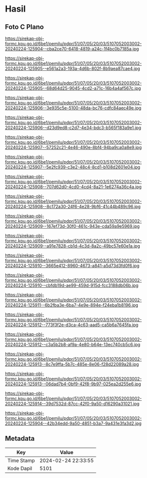 # Hasil

## Foto C Plano

https://sirekap-obj-formc.kpu.go.id/6be1/pemilu/pdpr/51/07/05/20/03/5107052003002-20240224-125904--cba2ce70-6418-4819-a24c-1f4bc0b7185a.jpg

https://sirekap-obj-formc.kpu.go.id/6be1/pemilu/pdpr/51/07/05/20/03/5107052003002-20240224-125905--e561a2a3-193a-4d6b-802f-8b9aea87cae4.jpg

https://sirekap-obj-formc.kpu.go.id/6be1/pemilu/pdpr/51/07/05/20/03/5107052003002-20240224-125905--68d64d25-9045-4cd2-a71c-16b4a4af567c.jpg

https://sirekap-obj-formc.kpu.go.id/6be1/pemilu/pdpr/51/07/05/20/03/5107052003002-20240224-125906--3e935c5e-5100-48da-bc76-cdfc84aec49e.jpg

https://sirekap-obj-formc.kpu.go.id/6be1/pemilu/pdpr/51/07/05/20/03/5107052003002-20240224-125906--d23d9ed8-c2d7-4e34-bdc3-b565f183a9e1.jpg

https://sirekap-obj-formc.kpu.go.id/6be1/pemilu/pdpr/51/07/05/20/03/5107052003002-20240224-125907--57252c21-4e46-490e-8bf4-94ba9ca0a8e9.jpg

https://sirekap-obj-formc.kpu.go.id/6be1/pemilu/pdpr/51/07/05/20/03/5107052003002-20240224-125907--5e2fc939-c3e2-48c4-8cd1-b108d2601e04.jpg

https://sirekap-obj-formc.kpu.go.id/6be1/pemilu/pdpr/51/07/05/20/03/5107052003002-20240224-125908--707d62d0-4cd0-4cd4-8a21-1e6274a36c4a.jpg

https://sirekap-obj-formc.kpu.go.id/6be1/pemilu/pdpr/51/07/05/20/03/5107052003002-20240224-125908--8c172a30-24f6-4e28-9bf6-41c44b489c96.jpg

https://sirekap-obj-formc.kpu.go.id/6be1/pemilu/pdpr/51/07/05/20/03/5107052003002-20240224-125909--167ef73d-30f0-461c-943e-cda59a9e5969.jpg

https://sirekap-obj-formc.kpu.go.id/6be1/pemilu/pdpr/51/07/05/20/03/5107052003002-20240224-125909--a91e7828-cb1d-4c3d-8a2c-49bc57e60e1a.jpg

https://sirekap-obj-formc.kpu.go.id/6be1/pemilu/pdpr/51/07/05/20/03/5107052003002-20240224-125910--3665e412-8960-4673-a841-a5d73d3fd0f6.jpg

https://sirekap-obj-formc.kpu.go.id/6be1/pemilu/pdpr/51/07/05/20/03/5107052003002-20240224-125910--cbfdb19d-ae99-459d-915d-fcc3188db06b.jpg

https://sirekap-obj-formc.kpu.go.id/6be1/pemilu/pdpr/51/07/05/20/03/5107052003002-20240224-125911--6b2fba3e-6ba7-4e9e-894e-f24eba1b8196.jpg

https://sirekap-obj-formc.kpu.go.id/6be1/pemilu/pdpr/51/07/05/20/03/5107052003002-20240224-125912--773f3f2e-d3ca-4c63-aad5-ca5b6a7645fa.jpg

https://sirekap-obj-formc.kpu.go.id/6be1/pemilu/pdpr/51/07/05/20/03/5107052003002-20240224-125912--c3a5b2b8-af9a-4e80-b64e-13ec740cb5c6.jpg

https://sirekap-obj-formc.kpu.go.id/6be1/pemilu/pdpr/51/07/05/20/03/5107052003002-20240224-125913--8c7e9ffa-5b7c-485e-8e06-f28d22089a28.jpg

https://sirekap-obj-formc.kpu.go.id/6be1/pemilu/pdpr/51/07/05/20/03/5107052003002-20240224-125913--06dad7b4-0bf9-42f8-9b97-025ea2d255e6.jpg

https://sirekap-obj-formc.kpu.go.id/6be1/pemilu/pdpr/51/07/05/20/03/5107052003002-20240224-125914--39d7532d-87cc-42f0-9a50-d16290a31021.jpg

https://sirekap-obj-formc.kpu.go.id/6be1/pemilu/pdpr/51/07/05/20/03/5107052003002-20240224-125904--42b34edd-9a50-4851-b3a7-9a431e3fa3d2.jpg


## Metadata

| Key        | Value               |
| ---------- | ------------------- |
| Time Stamp | 2024-02-24 22:33:55 |
| Kode Dapil | 5101                |



